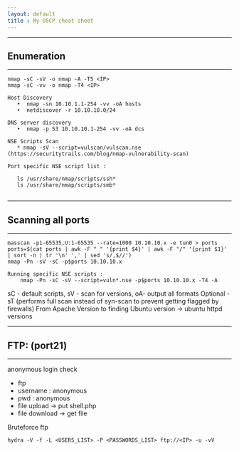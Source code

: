 ```yaml
---
layout: default
title : My OSCP cheat sheet
---
```


***
## Enumeration
***

```
nmap -sC -sV -o nmap -A -T5 <IP>
nmap -sC -vv -o nmap -T4 <IP>

Host Discovery
   •  nmap -sn 10.10.1.1-254 -vv -oA hosts
   •  netdiscover -r 10.10.10.0/24

DNS server discovery
   •  nmap -p 53 10.10.10.1-254 -vv -oA dcs
   
NSE Scripts Scan 
   * nmap -sV --script=vulscan/vulscan.nse (https://securitytrails.com/blog/nmap-vulnerability-scan)
   
Port specific NSE script list :

   ls /usr/share/nmap/scripts/ssh*
   ls /usr/share/nmap/scripts/smb*
   
```

***
## Scanning all ports
***

```
masscan -p1-65535,U:1-65535 --rate=1000 10.10.10.x -e tun0 > ports
ports=$(cat ports | awk -F " " '{print $4}' | awk -F "/" '{print $1}' | sort -n | tr '\n' ',' | sed 's/,$//')
nmap -Pn -sV -sC -p$ports 10.10.10.x

Running specific NSE scripts :
    nmap -Pn -sC -sV --script=vuln*.nse -p$ports 10.10.10.x -T4 -A
````
sC - default scripts, sV - scan for versions, oA- output all  formats
Optional - sT (performs full scan instead of syn-scan to prevent getting flagged by firewalls)
From Apache Version to finding Ubuntu version -> ubuntu httpd versions

***
## FTP: (port21)
***
anonymous login check 
   -  ftp <ip address>
   -  username : anonymous
   -  pwd : anonymous
   -  file upload -> put shell.php
   -  file download -> get file
  
Bruteforce ftp
   
  ```hydra -V -f -L <USERS_LIST> -P <PASSWORDS_LIST> ftp://<IP> -u -vV```
  
